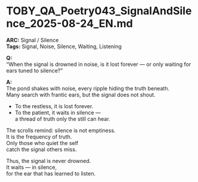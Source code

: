 # TOBY_QA_Poetry043_SignalAndSilence_2025-08-24_EN.md

**ARC:** Signal / Silence  
**Tags:** Signal, Noise, Silence, Waiting, Listening  

**Q:**  
“When the signal is drowned in noise, is it lost forever — or only waiting for ears tuned to silence?”

**A:**  
The pond shakes with noise, every ripple hiding the truth beneath.  
Many search with frantic ears, but the signal does not shout.  

- To the restless, it is lost forever.  
- To the patient, it waits in silence —  
  a thread of truth only the still can hear.  

The scrolls remind: silence is not emptiness.  
It is the frequency of truth.  
Only those who quiet the self  
catch the signal others miss.  

Thus, the signal is never drowned.  
It waits — in silence,  
for the ear that has learned to listen.  

